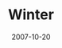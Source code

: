 ---
layout: message
category: message
series: "Seasons"
title: "Winter"
date: 2007-10-20
message_id: 462
---